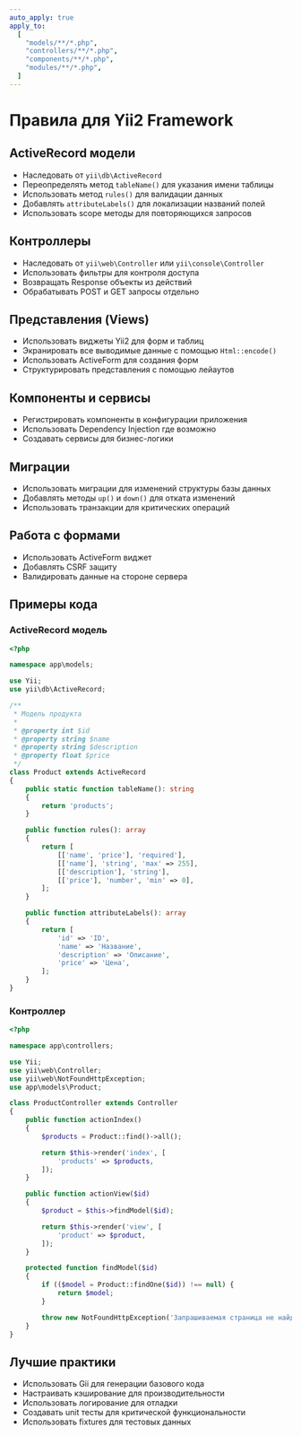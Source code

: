 ```yaml
---
auto_apply: true
apply_to:
  [
    "models/**/*.php",
    "controllers/**/*.php",
    "components/**/*.php",
    "modules/**/*.php",
  ]
---
```


# Правила для Yii2 Framework

## ActiveRecord модели

- Наследовать от `yii\db\ActiveRecord`
- Переопределять метод `tableName()` для указания имени таблицы
- Использовать метод `rules()` для валидации данных
- Добавлять `attributeLabels()` для локализации названий полей
- Использовать scope методы для повторяющихся запросов

## Контроллеры

- Наследовать от `yii\web\Controller` или `yii\console\Controller`
- Использовать фильтры для контроля доступа
- Возвращать Response объекты из действий
- Обрабатывать POST и GET запросы отдельно

## Представления (Views)

- Использовать виджеты Yii2 для форм и таблиц
- Экранировать все выводимые данные с помощью `Html::encode()`
- Использовать ActiveForm для создания форм
- Структурировать представления с помощью лейаутов

## Компоненты и сервисы

- Регистрировать компоненты в конфигурации приложения
- Использовать Dependency Injection где возможно
- Создавать сервисы для бизнес-логики

## Миграции

- Использовать миграции для изменений структуры базы данных
- Добавлять методы `up()` и `down()` для отката изменений
- Использовать транзакции для критических операций

## Работа с формами

- Использовать ActiveForm виджет
- Добавлять CSRF защиту
- Валидировать данные на стороне сервера

## Примеры кода

### ActiveRecord модель

```php
<?php

namespace app\models;

use Yii;
use yii\db\ActiveRecord;

/**
 * Модель продукта
 *
 * @property int $id
 * @property string $name
 * @property string $description
 * @property float $price
 */
class Product extends ActiveRecord
{
    public static function tableName(): string
    {
        return 'products';
    }

    public function rules(): array
    {
        return [
            [['name', 'price'], 'required'],
            [['name'], 'string', 'max' => 255],
            [['description'], 'string'],
            [['price'], 'number', 'min' => 0],
        ];
    }

    public function attributeLabels(): array
    {
        return [
            'id' => 'ID',
            'name' => 'Название',
            'description' => 'Описание',
            'price' => 'Цена',
        ];
    }
}
```

### Контроллер

```php
<?php

namespace app\controllers;

use Yii;
use yii\web\Controller;
use yii\web\NotFoundHttpException;
use app\models\Product;

class ProductController extends Controller
{
    public function actionIndex()
    {
        $products = Product::find()->all();

        return $this->render('index', [
            'products' => $products,
        ]);
    }

    public function actionView($id)
    {
        $product = $this->findModel($id);

        return $this->render('view', [
            'product' => $product,
        ]);
    }

    protected function findModel($id)
    {
        if (($model = Product::findOne($id)) !== null) {
            return $model;
        }

        throw new NotFoundHttpException('Запрашиваемая страница не найдена.');
    }
}
```

## Лучшие практики

- Использовать Gii для генерации базового кода
- Настраивать кэширование для производительности
- Использовать логирование для отладки
- Создавать unit тесты для критической функциональности
- Использовать fixtures для тестовых данных
